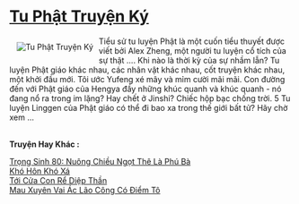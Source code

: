 <a href="https://truyentiki.com/tu-phat-truyen-ky.31723/" title="Tu Phật Truyện Ký"><h1>Tu Phật Truyện Ký</h1></a><div style="display:table"><img align="right" style="float: left; padding: 10px;" src="https://truyentiki.com/a/img/str/src/31723.jpg" alt="Tu Phật Truyện Ký">Tiểu sử tu luyện Phật là một cuốn tiểu thuyết được viết bởi Alex Zheng, một người tu luyện cổ tích của sự thật .... Khi nào là thời kỳ của sự nhầm lẫn? Tu luyện Phật giáo khác nhau, các nhân vật khác nhau, cốt truyện khác nhau, một khởi đầu mới. Tôi ước Yufeng xé mây và mỉm cười mãi mãi. Con đường đến với Phật giáo của Hengya đầy những khúc quanh và khúc quanh - nó đang nổ ra trong im lặng? Hay chết ở Jinshi? Chiếc hộp bạc chống trời. 5 Tu luyện Linggen của Phật giáo có thể đi bao xa trong thế giới bất tử? Hãy chờ xem ...</div><p><br><b>Truyện Hay Khác :</b></p><a href="https://truyentiki.com/trong-sinh-80-nuong-chieu-ngot-the-la-phu-ba.31722/" alt="Trọng Sinh 80: Nuông Chiều Ngọt Thê Là Phú Bà">Trọng Sinh 80: Nuông Chiều Ngọt Thê Là Phú Bà</a><br/><a href="https://www.plurk.com/p/nvsee9" alt="Khó Hôn Khó Xá">Khó Hôn Khó Xá</a><br/><a href="https://wikitruyen.wordpress.com/2020/06/23/toi-cua-con-re-diep-than/" alt="Tới Cửa Con Rể Diệp Thần">Tới Cửa Con Rể Diệp Thần</a><br/><a href="https://github.com/nownovels/topcv/tree/master/truyenhay/31863/README.md" alt="Mau Xuyên Vai Ác Lão Công Có Điểm Tô">Mau Xuyên Vai Ác Lão Công Có Điểm Tô</a><br/>